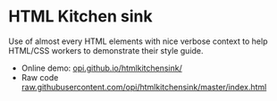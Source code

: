# HTML Kitchen sink

Use of almost every HTML elements with nice verbose context to help HTML/CSS workers to demonstrate their style guide.

- Online demo: [opi.github.io/htmlkitchensink/](https://opi.github.io/htmlkitchensink/)
- Raw code [raw.githubusercontent.com/opi/htmlkitchensink/master/index.html](https://raw.githubusercontent.com/opi/htmlkitchensink/master/index.html)
